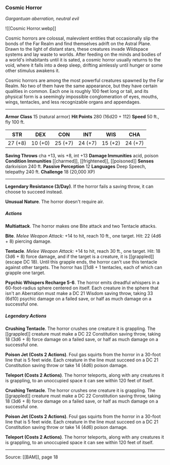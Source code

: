 ### Cosmic Horror
_Gargantuan aberration, neutral evil_

![[Cosmic Horror.webp]]

Cosmic horrors are colossal, malevolent entities that occasionally slip the bonds of the Far Realm and find themselves adrift on the Astral Plane. Drawn to the light of distant stars, these creatures invade Wildspace systems and lay waste to worlds. After feeding on the minds and bodies of a world's inhabitants until it is sated, a cosmic horror usually returns to the void, where it falls into a deep sleep, drifting aimlessly until hunger or some other stimulus awakens it.

Cosmic horrors are among the most powerful creatures spawned by the Far Realm. No two of them have the same appearance, but they have certain qualities in common. Each one is roughly 100 feet long or tall, and its physical form is a seemingly impossible conglomeration of eyes, mouths, wings, tentacles, and less recognizable organs and appendages.




---

**Armor Class** 15 (natural armor)
**Hit Points** 280 (16d20 + 112)
**Speed** 50 ft., fly 100 ft.

| STR     | DEX     | CON     | INT     | WIS     | CHA     |
|---------|---------|---------|---------|---------|---------|
| 27 (+8) | 10 (+0) | 25 (+7) | 24 (+7) | 15 (+2) | 24 (+7) |

**Saving Throws** cha +13, wis +8, int +13
**Damage Immunities** acid, poison
**Condition Immunities** [[charmed]], [[frightened]], [[poisoned]]
**Senses** darkvision 240 ft.
**Passive Perception** 12
**Languages** Deep Speech, telepathy 240 ft.
**Challenge** 18 (20,000 XP)

---

**Legendary Resistance (3/Day)**. If the horror fails a saving throw, it can choose to succeed instead.

**Unusual Nature**. The horror doesn't require air.

##### Actions
**Multiattack**. The horror makes one Bite attack and two Tentacle attacks.

**Bite**. _Melee Weapon Attack:_ +14 to hit, reach 10 ft., one target. Hit: 22 (4d6 + 8) piercing damage.

**Tentacle**. _Melee Weapon Attack:_ +14 to hit, reach 30 ft., one target. Hit: 18 (3d6 + 8) force damage, and if the target is a creature, it is [[grappled]] (escape DC 18). Until this grapple ends, the horror can't use this tentacle against other targets. The horror has [[1d8 + 1 tentacles, each of which can grapple one target.

**Psychic Whispers Recharge 5-6**. The horror emits dreadful whispers in a 60-foot-radius sphere centered on itself. Each creature in the sphere that isn't an Aberration must make a DC 21 Wisdom saving throw, taking 33 (6d10) psychic damage on a failed save, or half as much damage on a successful one.

##### Legendary Actions
**Crushing Tentacle**. The horror crushes one creature it is grappling. The [[grappled]] creature must make a DC 22 Constitution saving throw, taking 18 (3d6 + 8) force damage on a failed save, or half as much damage on a successful one.

**Poison Jet (Costs 2 Actions)**. Foul gas squirts from the horror in a 30-foot line that is 5 feet wide. Each creature in the line must succeed on a DC 21 Constitution saving throw or take 14 (4d6) poison damage.

**Teleport (Costs 2 Actions)**. The horror teleports, along with any creatures it is grappling, to an unoccupied space it can see within 120 feet of itself.

**Crushing Tentacle**. The horror crushes one creature it is grappling. The [[grappled]] creature must make a DC 22 Constitution saving throw, taking 18 (3d6 + 8) force damage on a failed save, or half as much damage on a successful one.

**Poison Jet (Costs 2 Actions)**. Foul gas squirts from the horror in a 30-foot line that is 5 feet wide. Each creature in the line must succeed on a DC 21 Constitution saving throw or take 14 (4d6) poison damage.

**Teleport (Costs 2 Actions)**. The horror teleports, along with any creatures it is grappling, to an unoccupied space it can see within 120 feet of itself.


---

Source: [[BAM]], page 18